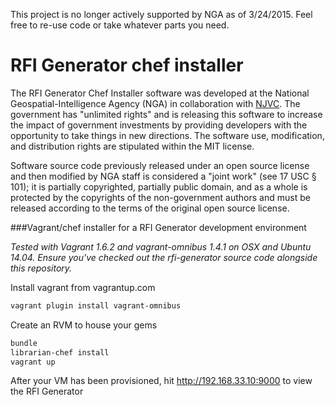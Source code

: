 This project is no longer actively supported by NGA as of 3/24/2015.  Feel free to re-use code or take whatever parts you need. 

RFI Generator chef installer
============================
The RFI Generator Chef Installer software was developed at the National Geospatial-Intelligence Agency (NGA) in collaboration with [NJVC](http://www.njvc.com/).  The government has "unlimited rights" and is releasing this software to increase the impact of government investments by providing developers with the opportunity to take things in new directions. The software use, modification, and distribution rights are stipulated within the MIT license.

Software source code previously released under an open source license and then modified by NGA staff is considered a "joint work" (see 17 USC § 101); it is partially copyrighted, partially public domain, and as a whole is protected by the copyrights of the non-government authors and must be released according to the terms of the original open source license.

###Vagrant/chef installer for a RFI Generator development environment

*Tested with Vagrant 1.6.2 and vagrant-omnibus 1.4.1 on OSX and Ubuntu 14.04.  Ensure you've checked out the rfi-generator source code alongside this repository.*

Install vagrant from vagrantup.com

```bash
vagrant plugin install vagrant-omnibus
```

Create an RVM to house your gems

```bash
bundle
librarian-chef install
vagrant up
```

After your VM has been provisioned, hit http://192.168.33.10:9000 to view the RFI Generator
